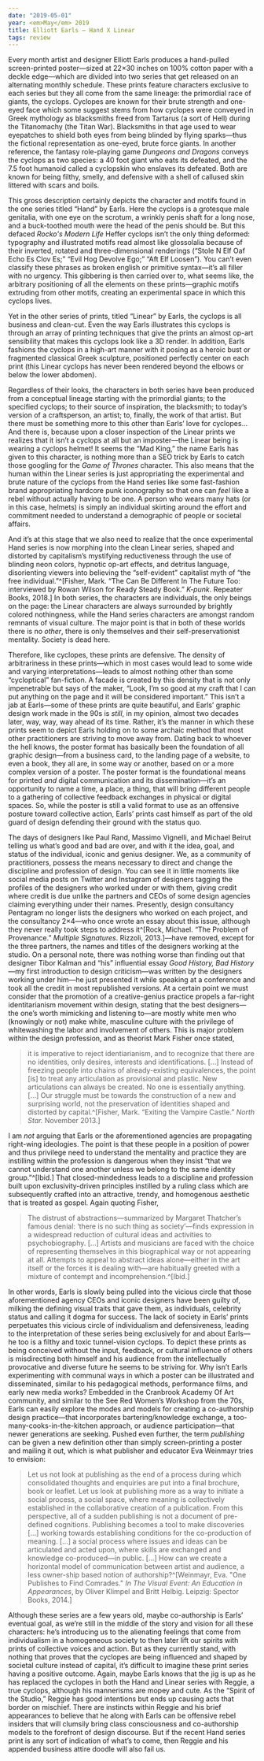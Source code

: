 ```yaml
---
date: "2019-05-01"
year: <em>May</em> 2019
title: Elliott Earls — Hand X Linear
tags: review
---
```


Every month artist and designer Elliott Earls produces a hand-pulled screen-printed poster—sized at 22×30 inches on 100% cotton paper with a deckle edge—which are divided into two series that get released on an alternating monthly schedule. These prints feature characters exclusive to each series but they all come from the same lineage: the primordial race of giants, the cyclops. Cyclopes are known for their brute strength and one-eyed face which some suggest stems from how cyclopes were conveyed in Greek mythology as blacksmiths freed from Tartarus (a sort of Hell) during the Titanomachy (the Titan War). Blacksmiths in that age used to wear eyepatches to shield both eyes from being blinded by flying sparks—thus the fictional representation as one-eyed, brute force giants. In another reference, the fantasy role-playing game *Dungeons and Dragons* conveys the cyclops as two species: a 40 foot giant who eats its defeated, and the 7.5 foot humanoid called a cyclopskin who enslaves its defeated. Both are known for being filthy, smelly, and defensive with a shell of callused skin littered with scars and boils.

This gross description certainly depicts the character and motifs found in the one series titled “Hand” by Earls. Here the cyclops is a grotesque male genitalia, with one eye on the scrotum, a wrinkly penis shaft for a long nose, and a buck-toothed mouth were the head of the penis should be. But this defaced *Rocko's Modern Life* Heffer cyclops isn’t the only thing deformed: typography and illustrated motifs read almost like glossolalia because of their inverted, rotated and three-dimensional renderings (“Stole N Elf Oaf Echo Es Clov Es;” “Evil Hog Devolve Ego;” “Aft Elf Loosen”). You can’t even classify these phrases as broken english or primitive syntax—it’s all filler with no urgency. This gibbering is then carried over to, what seems like, the arbitrary positioning of all the elements on these prints—graphic motifs extruding from other motifs, creating an experimental space in which this cyclops lives.

Yet in the other series of prints, titled “Linear” by Earls, the cyclops is all business and clean-cut. Even the way Earls illustrates this cyclops is through an array of printing techniques that give the prints an almost op-art sensibility that makes this cyclops look like a 3D render. In addition, Earls fashions the cyclops in a high-art manner with it posing as a heroic bust or fragmented classical Greek sculpture, positioned perfectly center on each print (this Linear cyclops has never been rendered beyond the elbows or below the lower abdomen).

Regardless of their looks, the characters in both series have been produced from a conceptual lineage starting with the primordial giants; to the specified cyclops; to their source of inspiration, the blacksmith; to today’s version of a craftsperson, an artist; to, finally, the work of that artist. But there must be something more to this other than Earls’ love for cyclopes... And there is, because upon a closer inspection of the Linear prints we realizes that it isn’t a cyclops at all but an imposter—the Linear being is wearing a cyclops helmet! It seems the “Mad King,” the name Earls has given to this character, is nothing more than a SEO trick by Earls to catch those googling for the *Game of Thrones* character. This also means that the human within the Linear series is just appropriating the experimental and brute nature of the cyclops from the Hand series like some fast-fashion brand appropriating hardcore punk iconography so that one can *feel* like a rebel without actually having to be one. A person who wears many hats (or in this case, helmets) is simply an individual skirting around the effort and commitment needed to understand a demographic of people or societal affairs.

And it’s at this stage that we also need to realize that the once experimental Hand series is now morphing into the clean Linear series, shaped and distorted by capitalism’s mystifying reductiveness through the use of blinding neon colors, hypnotic op-art effects, and detritus language, disorienting viewers into believing the “self-evident” capitalist myth of “the free individual.”^[Fisher, Mark. “The Can Be Different In The Future Too: interviewed by Rowan Wilson for Ready Steady Book.” *K-punk*. Repeater Books, 2018.] In both series, the characters are individuals, the only beings on the page: the Linear characters are always surrounded by brightly colored nothingness, while the Hand series characters are amongst random remnants of visual culture. The major point is that in both of these worlds there is no *other*, there is only themselves and their self-preservationist mentality. Society is dead here.

Therefore, like cyclopes, these prints are defensive. The density of arbitrariness in these prints—which in most cases would lead to some wide and varying interpretations—leads to almost nothing other than some “cycloptical” fan-fiction. A facade is created by this density that is not only impenetrable but says of the maker, “Look, I’m so good at my craft that I can put anything on the page and it will be considered important.” This isn’t a jab at Earls—some of these prints are quite beautiful, and Earls’ graphic design work made in the 90s is *still*, in my opinion, almost two decades later, way, way, way ahead of its time. Rather, it’s the manner in which these prints seem to depict Earls holding on to some archaic method that most other practitioners are striving to move away from. Dating back to whoever the hell knows, the poster format has basically been the foundation of all graphic design—from a business card, to the landing page of a website, to even a book, they all are, in some way or another, based on or a more complex version of a poster. The poster format is the foundational means for printed *and* digital communication and its dissemination—it’s an opportunity to name a time, a place, a thing, that will bring different people to a gathering of collective feedback exchanges in physical or digital spaces. So, while the poster is still a valid format to use as an offensive posture toward collective action, Earls’ prints cast himself as part of the old guard of design defending their ground with the status quo.

The days of designers like Paul Rand, Massimo Vignelli, and Michael Beirut telling us what’s good and bad are over, and with it the idea, goal, and status of the individual, iconic and genius designer. We, as a community of practitioners, possess the means necessary to direct and change the discipline and profession of design. You can see it in little moments like social media posts on Twitter and Instagram of designers tagging the profiles of the designers who worked under or with them, giving credit where credit is due unlike the partners and CEOs of some design agencies claiming everything under their names. Presently, design consultancy Pentagram no longer lists the designers who worked on each project, and the consultancy 2×4—who once wrote an essay about this issue, although they never really took steps to address it^[Rock, Michael. “The Problem of Provenance.” *Multiple Signatures*. Rizzoli, 2013.]—have removed, except for the three partners, the names and titles of the designers working at the studio. On a personal note, there was nothing worse than finding out that designer Tibor Kalman and “his” influential essay *Good History, Bad History*—my first introduction to design criticism—was written by the designers working under him—he just presented it while speaking at a conference and took all the credit in most republished versions. At a certain point we must consider that the promotion of a creative-genius practice propels a far-right identitarianism movement within design, stating that the best designers—the one’s worth mimicking and listening to—are mostly white men who (knowingly or not) make white, masculine culture with the privilege of whitewashing the labor and involvement of others. This is major problem within the design profession, and as theorist Mark Fisher once stated,
> it is imperative to reject identiarianism, and to recognize that there are no identities, only desires, interests and identifications. [...] Instead of freezing people into chains of already-existing equivalences, the point [is] to treat any articulation as provisional and plastic. New articulations can always be created. No one is essentially anything. [...] Our struggle must be towards the construction of a new and surprising world, not the preservation of identities shaped and distorted by capital.^[Fisher, Mark. “Exiting the Vampire Castle.” *North Star.* November 2013.]

I am *not* arguing that Earls or the aforementioned agencies are propagating right-wing ideologies. The point is that these people in a position of power and thus privilege need to understand the mentality and practice they are instilling within the profession is dangerous when they insist “that we cannot understand one another unless we belong to the same identity group.”^[Ibid.] That closed-mindedness leads to a discipline and profession built upon exclusivity-driven principles instilled by a ruling class which are subsequently crafted into an attractive, trendy, and homogenous aesthetic that is treated as gospel. Again quoting Fisher, 
> The distrust of abstractions—summarized by Margaret Thatcher’s famous denial: ‘there is no such thing as society’—finds expression in a widespread reduction of cultural ideas and activities to psychobiography. [...] Artists and musicians are faced with the choice of representing themselves in this biographical way or not appearing at all. Attempts to appeal to abstract ideas alone—either in the art itself or the forces it is dealing with—are habitually greeted with a mixture of contempt and incomprehension.^[Ibid.] 

In other words, Earls is slowly being pulled into the vicious circle that those aforementioned agency CEOs and iconic designers have been guilty of, milking the defining visual traits that gave them, as individuals, celebrity status and calling it dogma for success. The lack of society in Earls’ prints perpetuates this vicious circle of individualism and defensiveness, leading to the interpretation of these series being exclusively for and about Earls—he too is a filthy and toxic tunnel-vision cyclops. To depict these prints as being conceived without the input, feedback, or cultural influence of others is misdirecting both himself and his audience from the intellectually provocative and diverse future he seems to be striving for. Why isn’t Earls experimenting with communal ways in which a poster can be illustrated and disseminated, similar to his pedagogical methods, performance films, and early new media works? Embedded in the Cranbrook Academy Of Art community, and similar to the See Red Women’s Workshop from the 70s, Earls can easily explore the modes and models for creating a co-authorship design practice—that incorporates bartering/knowledge exchange, a too-many-cooks-in-the-kitchen approach, or audience participation—that newer generations are seeking. Pushed even further, the term *publishing* can be given a new definition other than simply screen-printing a poster and mailing it out, which is what publisher and educator Eva Weinmayr tries to envision:
>  Let us not look at publishing as the end of a process during which consolidated thoughts and enquiries are put into a final brochure, book or leaflet. Let us look at publishing more as a way to initiate a social process, a social space, where meaning is collectively established in the collaborative creation of a publication. From this perspective, all of a sudden publishing is not a document of pre-defined cognitions. Publishing becomes a tool to make discoveries [...] working towards establishing conditions for the co-production of meaning. [...] a social process where issues and ideas can be articulated and acted upon, where skills are exchanged and knowledge co-produced—in public. [...] How can we create a horizontal model of communication between artist and audience, a less owner-ship based notion of authorship?^[Weinmayr, Eva. "One Publishes to Find Comrades." *In The Visual Event: An Education in Appearances*, by Oliver Klimpel and Britt Helbig. Leipzig: Spector Books, 2014.]

Although these series are a few years old, maybe co-authorship is Earls’ eventual goal, as we’re still in the middle of the story and vision for all these characters: he’s introducing us to the alienating feelings that come from individualism in a homogeneous society to then later lift our spirits with prints of collective voices and action. But as they currently stand, with nothing that proves that the cyclopes are being influenced and shaped by societal culture instead of capital, it’s difficult to imagine these print series having a positive outcome. Again, maybe Earls knows that the jig is up as he has replaced the cyclopes in both the Hand and Linear series with Reggie, a true cyclops, although his mannerisms are mopey and cute. As the “Spirit of the Studio,” Reggie has good intentions but ends up causing acts that border on mischief. There are instincts within Reggie and his brief appearances to believe that he along with Earls can be offensive rebel insiders that will clumsily bring class consciousness and co-authorship models to the forefront of design discourse. But if the recent Hand series print is any sort of indication of what’s to come, then Reggie and his appended business attire doodle will also fail us.
